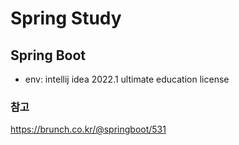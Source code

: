 # Spring Study

## Spring Boot

 - env: intellij idea 2022.1 ultimate education license

### 참고

https://brunch.co.kr/@springboot/531
